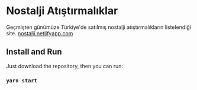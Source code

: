 # Nostalji Atıştırmalıklar

Geçmişten günümüze Türkiye'de satılmış nostalji atıştırmalıkların listelendiği site. [nostalji.netlifyapp.com](https://nostalji.netlify.com)

## Install and Run

Just download the repository, then you can run:

### `yarn start`